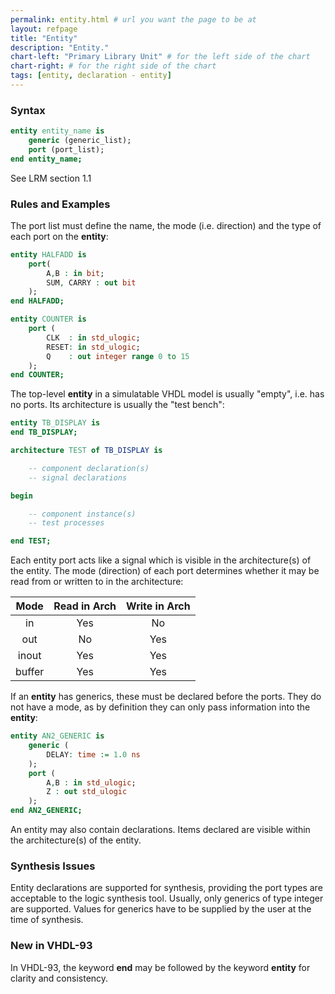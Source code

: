 ```yaml
---
permalink: entity.html # url you want the page to be at
layout: refpage
title: "Entity"
description: "Entity."
chart-left: "Primary Library Unit" # for the left side of the chart
chart-right: # for the right side of the chart
tags: [entity, declaration - entity]
---
```


<h3 class="text-hr"><span>Syntax</span></h3>

```vhdl
entity entity_name is
    generic (generic_list);
    port (port_list);
end entity_name;
```

See LRM section 1.1

<h3 class="text-hr"><span>Rules and Examples</span></h3>

The port list must define the name, the mode (i.e. direction) and the type of each port on the __entity__:
```vhdl
entity HALFADD is
    port(
        A,B : in bit;
        SUM, CARRY : out bit
    );
end HALFADD;

entity COUNTER is
    port (
        CLK  : in std_ulogic;
        RESET: in std_ulogic;
        Q    : out integer range 0 to 15
    );
end COUNTER;
```

The top-level __entity__ in a simulatable VHDL model is usually "empty", i.e. has no ports. Its architecture is usually the "test bench":
```vhdl
entity TB_DISPLAY is
end TB_DISPLAY;

architecture TEST of TB_DISPLAY is

    -- component declaration(s)
    -- signal declarations

begin

    -- component instance(s)
    -- test processes

end TEST;
```

Each entity port acts like a signal which is visible in the architecture(s) of the entity. The mode (direction) of each port determines whether it may be read from or written to in the architecture:

|  Mode  | Read in Arch | Write in Arch |
|:------:|:------------:|:-------------:|
| in     | Yes          | No            |
| out    | No           | Yes           |
| inout  | Yes          | Yes           |
| buffer | Yes          | Yes           |

If an __entity__ has generics, these must be declared before the ports. They do not have a mode, as by definition they can only pass information into the __entity__:
```vhdl
entity AN2_GENERIC is
    generic (
        DELAY: time := 1.0 ns
    );
    port (
        A,B : in std_ulogic;
        Z : out std_ulogic
    );
end AN2_GENERIC;
```

An entity may also contain declarations. Items declared are visible within the architecture(s) of the entity.

<h3 class="text-hr"><span>Synthesis Issues</span></h3>

Entity declarations are supported for synthesis, providing the port types are acceptable to the logic synthesis tool. Usually, only generics of type integer are supported. Values for generics have to be supplied by the user at the time of synthesis.

<h3 class="text-hr"><span>New in VHDL-93</span></h3>

In VHDL-93, the keyword __end__ may be followed by the keyword __entity__ for clarity and consistency.
